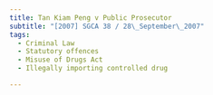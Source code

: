 ```yaml
---
title: Tan Kiam Peng v Public Prosecutor
subtitle: "[2007] SGCA 38 / 28\_September\_2007"
tags:
  - Criminal Law
  - Statutory offences
  - Misuse of Drugs Act
  - Illegally importing controlled drug

---
```


